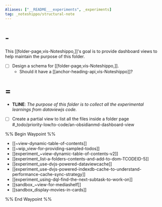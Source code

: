```yaml
---
Aliases: ["__README___experiments", _experiments]
tag: _noteshippo/structural-note
---
```



# -

This [[folder-page,vis-Noteshippo,]]'s goal is to provide dashboard views to help maintain the purpose of this folder.

- [ ] Design a schema for [[folder-page,vis-Noteshippo,]].
  - Should it have a [[anchor-heading-api,vis-Noteshippo]]?

# = 

* **TLINE**: *The purpose of this folder is to collect all the experimental learnings from dataviewjs code.*

- [ ] Create a partial view to list all the files inside a folder page #_todo/priority-low/to-code/an-obsidianmd-dashboard-view 

%% Begin Waypoint %%
- [[~view-dynamic-table-of-contents]]
- [[~wip_view-for-providing-sampled-todos]]
- [[experiment_~view-dynamic-table-of-contents-v2]]
- [[experiment_list-a-folders-contents-and-add-to-dom-TCODEID-5]]
- [[experiment_use-dvjs-powered-dataviewcache]]
- [[experiment_use-dvjs-powered-indexdb-cache-to-understand-performance-cache-sync-strategy]]
- [[experiment_using-dql-find-the-next-subtask-to-work-on]]
- [[sandbox_~view-for-mediashelf]]
- [[sandbox_display-movies-in-cards]]

%% End Waypoint %%